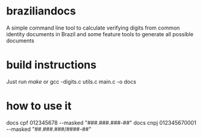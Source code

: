 # braziliandocs
A simple command line tool to calculate verifying digits from common identity documents in Brazil and some feature tools to generate all possible documents

# build instructions
Just run *make* or gcc -digits.c utils.c main.c -o docs

# how to use it

docs cpf 012345678 --masked "###.###.###-##"
docs cnpj 012345670001 --masked "##.###.###/####-##"
